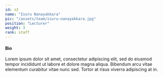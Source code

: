 ```yaml
---
id: s2
name: "Isuru Nanayakkara"
pic: "/assets/team/isuru-nanayakkara.jpg"
position: "Lecturer"
weight: 3
rank: staff
---
```


#### Bio
Lorem ipsum dolor sit amet, consectetur adipiscing elit, sed do eiusmod tempor incididunt ut labore et dolore magna aliqua. Bibendum arcu vitae elementum curabitur vitae nunc sed. Tortor at risus viverra adipiscing at in.
